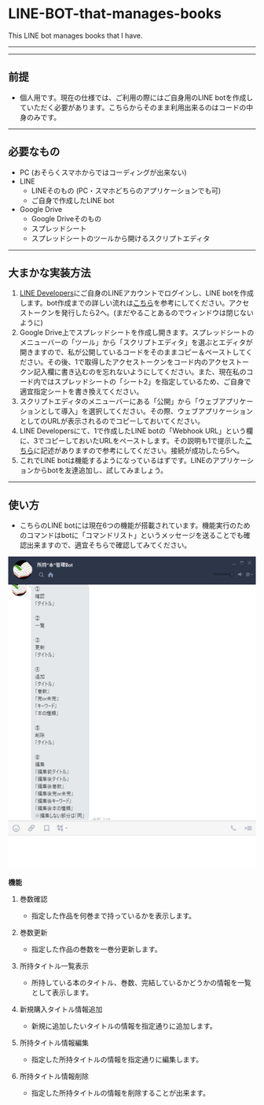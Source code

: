 # LINE-BOT-that-manages-books
This LINE bot manages books that I have.

---
---

## 前提
- 個人用です。現在の仕様では、ご利用の際にはご自身用のLINE botを作成していただく必要があります。こちらからそのまま利用出来るのはコードの中身のみです。

---

## 必要なもの
- PC (おそらくスマホからではコーディングが出来ない)
- LINE
    - LINEそのもの (PC・スマホどちらのアプリケーションでも可)
    - ご自身で作成したLINE bot
- Google Drive
    - Google Driveそのもの
    - スプレッドシート
    - スプレッドシートのツールから開けるスクリプトエディタ

---

## 大まかな実装方法

1. [LINE Developers](https://developers.line.biz/ja/)にご自身のLINEアカウントでログインし、LINE botを作成します。bot作成までの詳しい流れは[こちら](https://qiita.com/nkjm/items/38808bbc97d6927837cd#channel%E3%82%92%E4%BD%9C%E6%88%90%E3%81%99%E3%82%8B)を参考にしてください。アクセストークンを発行したら2へ。(まだやることあるのでウィンドウは閉じないように)
2. Google Drive上でスプレッドシートを作成し開きます。スプレッドシートのメニューバーの「ツール」から「スクリプトエディタ」を選ぶとエディタが開きますので、私が公開しているコードをそのままコピー＆ペーストしてください。その後、1で取得したアクセストークンをコード内のアクセストークン記入欄に書き込むのを忘れないようにしてください。また、現在私のコード内ではスプレッドシートの「シート2」を指定しているため、ご自身で適宜指定シートを書き換えてください。
3. スクリプトエディタのメニューバーにある「公開」から「ウェブアプリケーションとして導入」を選択してください。その際、ウェブアプリケーションとしてのURLが表示されるのでコピーしておいてください。
4. LINE Developersにて、1で作成したLINE botの「Webhook URL」という欄に、3でコピーしておいたURLをペーストします。その説明も1で提示した[こちら](https://qiita.com/nkjm/items/38808bbc97d6927837cd#channel%E3%82%92%E4%BD%9C%E6%88%90%E3%81%99%E3%82%8B)に記述がありますので参考にしてください。接続が成功したら5へ。
5. これでLINE botは機能するようになっているはずです。LINEのアプリケーションからbotを友達追加し、試してみましょう。

---

## 使い方
- こちらのLINE botには現在6つの機能が搭載されています。機能実行のためのコマンドはbotに「コマンドリスト」というメッセージを送ることでも確認出来ますので、適宜そちらで確認してみてください。

![コマンドリスト](https://github.com/kingStaku/LINE-BOT-that-manages-books/blob/master/images/CommandList.png)

**機能**

1. 巻数確認
    - 指定した作品を何巻まで持っているかを表示します。

2. 巻数更新
    - 指定した作品の巻数を一巻分更新します。

3. 所持タイトル一覧表示
    - 所持している本のタイトル、巻数、完結しているかどうかの情報を一覧として表示します。

4. 新規購入タイトル情報追加
    - 新規に追加したいタイトルの情報を指定通りに追加します。

5. 所持タイトル情報編集
    - 指定した所持タイトルの情報を指定通りに編集します。

6. 所持タイトル情報削除
    - 指定した所持タイトルの情報を削除することが出来ます。
